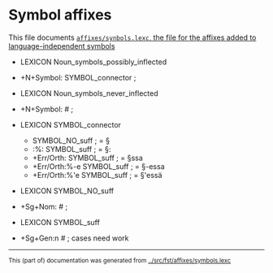 
# Symbol affixes

This file documents [`affixes/synbols.lexc`, the file for the affixes added to language-independent symbols](http://github.com/giellalt/lang-fit/blob/main/src/fst/affixes/symbols.lexc)  


 * LEXICON Noun_symbols_possibly_inflected 
 * +N+Symbol: SYMBOL_connector ; 

 * LEXICON Noun_symbols_never_inflected 
 * +N+Symbol: # ; 

 * LEXICON SYMBOL_connector 
     - SYMBOL_NO_suff ; = §
     - :%: SYMBOL_suff ; = §:
     - +Err/Orth: SYMBOL_suff ; = §ssa
     - +Err/Orth:%-e SYMBOL_suff ; = §-essa
     - +Err/Orth:%'e SYMBOL_suff ; = §'essä

 * LEXICON SYMBOL_NO_suff 
 * +Sg+Nom: # ; 

 * LEXICON SYMBOL_suff 
 * +Sg+Gen:n # ; cases need work
* * *
<small>This (part of) documentation was generated from [../src/fst/affixes/symbols.lexc](http://github.com/giellalt/lang-fit/blob/main/../src/fst/affixes/symbols.lexc)</small>